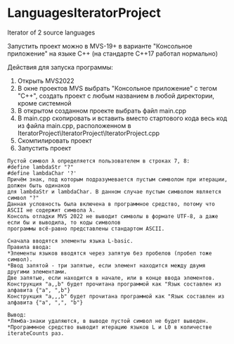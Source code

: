 # LanguagesIteratorProject
 Iterator of 2 source languages

Запустить проект можно в MVS-19+ в варианте "Консольное приложение" на языке C++ 
(на стандарте C++17 работал нормально)

Действия для запуска программы:
1) Открыть MVS2022
2) В окне проектов MVS выбрать "Консольное приложение" с тегом "C++", создать проект с любым названием в любой директории, кроме системной
3) В открытом созданном проекте выбрать файл main.cpp
4) В main.cpp скопировать и вставить вместо стартового кода весь код из файла main.cpp, 
расположенном в IteratorProject\IteratorProject\IteratorProject.cpp
5) Скомпилировать проект
6) Запустить проект

~~~~~~~~~~~~~~~~~~~~~~~~~~~~~~~~~~~~~~~~~~~~~~~~~~~~~~~~~~~~~~~~~~~~~~~~~~~~~~~~~~~~~~~~~~~~~~~~~~~~~~
Пустой символ λ определяется пользователем в строках 7, 8:
#define lambdaStr "?"
#define lambdaChar '?'
Причём знак, под которым подразумевается пустым символом при итерации, должен быть одинаков
для lambdaStr и lambdaChar. В данном случае пустым символом является символ "?"
Данная условность была включена в программное средство, потому что ASCII не содержит символа λ.
Консоль отладки MVS 2022 не выводит символы в формате UTF-8, а даже если бы и выводила, то коды символов
программы всё-равно представлены стандартом ASCII.

Сначала вводятся элементы языка L-basic.
Правила ввода:
*Элементы языков вводятся через запятую без пробелов (пробел тоже символ).
*Ввод запятой - три запятые, если элемент находится между двумя другими элементами. 
Две запятые, если находится в начале, или в конце ввода элементов.
Конструкция "a,,b" будет прочитана программой как "Язык составлен из алфавита {"a", ",b"}
Конструкция "a,,,b" будет прочитана программой как "Язык составлен из алфавита {"a", ",", "b"}

Вывод:
*Лямба-знаки удаляются, в выводе пустой символ не будет выведен.
*Программное средство выводит итерацию языков L и L0 в количестве iterateCounts раз.
